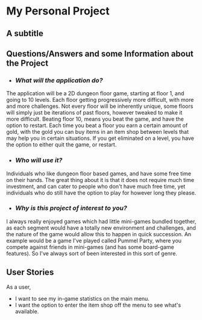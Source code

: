 # My Personal Project

## A subtitle

## **Questions/Answers and some Information about the Project** 
- ### ***What will the application do?***
The application will be a 2D dungeon floor game, starting at floor 1, 
and going to 10 levels. Each floor getting progressively more difficult,
with more and more challenges. Not every floor will be 
inherently unique, some floors will simply just be iterations of past floors,
however tweaked to make it more difficult. Beating floor 10, means
you beat the game, and have the option to restart. Each time you beat a floor
you earn a certain amount of gold, with the gold you can buy items
in an item shop between levels that may help you in certain situations. If you 
get eliminated on a level, you have the option to either quit the game, 
or restart. 


- ### ***Who will use it?***
Individuals who like dungeon floor based games, and have some free time on their hands. 
The great thing about it is that it does not require much time investment, and can cater 
to people
who don't have much free time, yet individuals who do still have the option to play for 
however long they please. 

- ### ***Why is this project of interest to you?***
I always really enjoyed games which had little mini-games bundled
together, as each segment would have a totally new environment and challenges, 
and the nature of the game would allow this to happen in quick succession. An 
example would be a game I've played called Pummel Party, where you compete against friends in 
mini-games (and has some board-game features). So I've always sort of been interested in 
this sort of genre. 

## User Stories  
As a user,
- I want to see my in-game statistics on the main menu. 
- I want the option to enter the item shop off the menu to
see what's available. 

